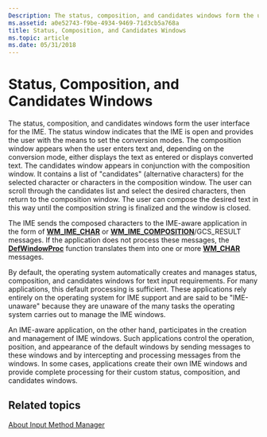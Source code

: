 ```yaml
---
Description: The status, composition, and candidates windows form the user interface for the IME.
ms.assetid: a0e52743-f9be-4934-9469-71d3cb5a768a
title: Status, Composition, and Candidates Windows
ms.topic: article
ms.date: 05/31/2018
---
```


# Status, Composition, and Candidates Windows

The status, composition, and candidates windows form the user interface for the IME. The status window indicates that the IME is open and provides the user with the means to set the conversion modes. The composition window appears when the user enters text and, depending on the conversion mode, either displays the text as entered or displays converted text. The candidates window appears in conjunction with the composition window. It contains a list of "candidates" (alternative characters) for the selected character or characters in the composition window. The user can scroll through the candidates list and select the desired characters, then return to the composition window. The user can compose the desired text in this way until the composition string is finalized and the window is closed.

The IME sends the composed characters to the IME-aware application in the form of [**WM\_IME\_CHAR**](wm-ime-char.md) or [**WM\_IME\_COMPOSITION**](wm-ime-composition.md)/GCS\_RESULT messages. If the application does not process these messages, the [**DefWindowProc**](https://msdn.microsoft.com/library/ms633572(v=VS.85).aspx) function translates them into one or more [**WM\_CHAR**](https://msdn.microsoft.com/library/ms646276(v=VS.85).aspx) messages.

By default, the operating system automatically creates and manages status, composition, and candidates windows for text input requirements. For many applications, this default processing is sufficient. These applications rely entirely on the operating system for IME support and are said to be "IME-unaware" because they are unaware of the many tasks the operating system carries out to manage the IME windows.

An IME-aware application, on the other hand, participates in the creation and management of IME windows. Such applications control the operation, position, and appearance of the default windows by sending messages to these windows and by intercepting and processing messages from the windows. In some cases, applications create their own IME windows and provide complete processing for their custom status, composition, and candidates windows.

## Related topics

<dl> <dt>

[About Input Method Manager](about-input-method-manager.md)
</dt> </dl>

 

 



